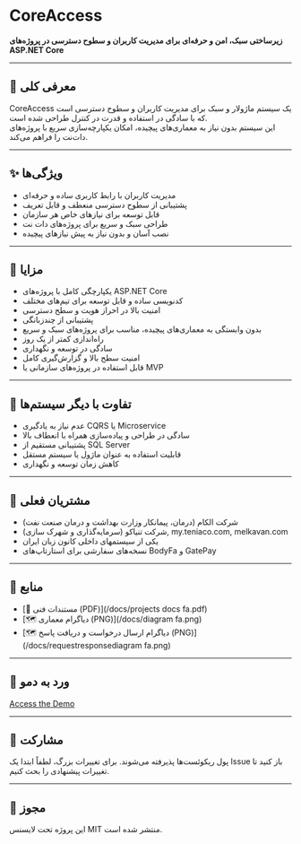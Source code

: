 # CoreAccess

**زیرساختی سبک، امن و حرفه‌ای برای مدیریت کاربران و سطوح دسترسی در پروژه‌های ASP.NET Core**

---

## 📌 معرفی کلی
CoreAccess یک سیستم ماژولار و سبک برای مدیریت کاربران و سطوح دسترسی است که با سادگی در استفاده و قدرت در کنترل طراحی شده است.  
این سیستم بدون نیاز به معماری‌های پیچیده، امکان یکپارچه‌سازی سریع با پروژه‌های دات‌نت را فراهم می‌کند.

---

## ✨ ویژگی‌ها
- مدیریت کاربران با رابط کاربری ساده و حرفه‌ای
- پشتیبانی از سطوح دسترسی منعطف و قابل تعریف
- قابل توسعه برای نیازهای خاص هر سازمان
- طراحی سبک و سریع برای پروژه‌های دات ‌نت
- نصب آسان و بدون نیاز به پیش ‌نیازهای پیچیده

---

## 💎 مزایا
- یکپارچگی کامل با پروژه‌های ASP.NET Core
- کدنویسی ساده و قابل توسعه برای تیم‌های مختلف
- امنیت بالا در احراز هویت و سطح دسترسی
- پشتیبانی از چندزبانگی
- بدون وابستگی به معماری‌های پیچیده، مناسب برای پروژه‌های سبک و سریع
- راه‌اندازی کمتر از یک روز
- سادگی در توسعه و نگهداری
- امنیت سطح بالا و گزارش‌گیری کامل
- قابل استفاده در پروژه‌های سازمانی یا MVP

---

## 🔄 تفاوت با دیگر سیستم‌ها
- عدم نیاز به یادگیری CQRS یا Microservice
- سادگی در طراحی و پیاده‌سازی همراه با انعطاف بالا
- پشتیبانی مستقیم از SQL Server
- قابلیت استفاده به عنوان ماژول یا سیستم مستقل
- کاهش زمان توسعه و نگهداری

---

## 🏢 مشتریان فعلی
- شرکت الکام (درمان، پیمانکار وزارت بهداشت و درمان صنعت نفت)</li>
- شرکت تنیاکو (سرمایه‌گذاری و شهرک ‌سازی), <a style="text-decoration: none;" href="my.teniaco.com">my.teniaco.com</a>, <a href="melkavan.com" style="text-decoration: none;">melkavan.com</a>
- یکی از سیستمهای داخلی کانون زبان ایران
- نسخه‌های سفارشی برای استارتاپ‌های BodyFa و GatePay

---

## 📂 منابع
- [📄 مستندات فنی (PDF)](/docs/projects docs fa.pdf)
- [🗺 دیاگرام معماری (PNG)](/docs/diagram fa.png)
- [🗺 دیاگرام ارسال درخواست و دریافت پاسخ (PNG)](/docs/requestresponsediagram fa.png)
 
---

## 🚀 ورد به دمو
[Access the Demo](https://194.5.195.21:1000)

---

## 🤝 مشارکت
پول ریکوئست‌ها پذیرفته می‌شوند. برای تغییرات بزرگ، لطفاً ابتدا یک Issue باز کنید تا تغییرات پیشنهادی را بحث کنیم.

---

## 📄 مجوز
این پروژه تحت لایسنس MIT منتشر شده است.
